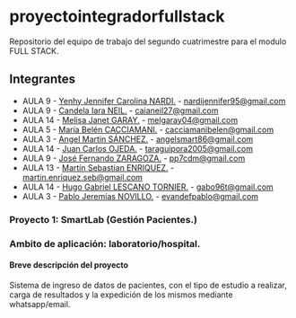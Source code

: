 # proyectointegradorfullstack
Repositorio del equipo de trabajo del segundo cuatrimestre para el modulo FULL STACK.

## Integrantes

* AULA 9 - [Yenhy Jennifer Carolina NARDI.](https://github.com/nardiyenhy02) - nardijennifer95@gmail.com
* AULA 9 - [Candela Iara NEIL.](https://github.com/candelaiaraneil) - caianeil27@gmail.com
* AULA 14 - [Melisa Janet GARAY.](https://github.com/MelGaray04) - melgaray04@gmail.com
* AULA 5 - [María Belén CACCIAMANI.](https://github.com/Belucacciamani) - cacciamanibelen@gmail.com
* AULA 3 - [Angel Martin SÁNCHEZ.](https://github.com/angelsmart86) - angelsmart86@gmail.com
* AULA 14 - [Juan Carlos OJEDA.](https://github.com/Ojedajuan) - taraguipora2005@gmail.com
* AULA 9 - [José Fernando ZARAGOZA.](https://github.com/JoseZaragoza7) - pp7cdm@gmail.com
* AULA 13 - [Martín Sebastian ENRIQUEZ.](https://github.com/MartinDeMarc) - martin.enriquez.seb@gmail.com
* AULA 14 - [Hugo Gabriel LESCANO TORNIER.](https://github.com/Gabrieltornier) - gabo96t@gmail.com
* AULA 3 - [Pablo Jeremías NOVILLO.](https://github.com/PNovillo) - evandefpablo@gmail.com


### Proyecto 1: SmartLab (Gestión Pacientes.)
### Ambito de aplicación: laboratorio/hospital.

#### Breve descripción del proyecto
Sistema de ingreso de datos de pacientes, con el tipo de estudio a realizar, 
carga de resultados y la expedición de los mismos mediante whatsapp/email. 

